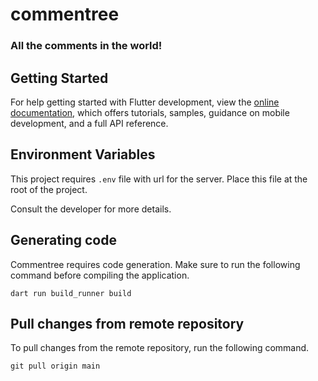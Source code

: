 # commentree

### All the comments in the world!

## Getting Started

For help getting started with Flutter development, view the
[online documentation](https://flutter.dev/docs), which offers tutorials,
samples, guidance on mobile development, and a full API reference.

## Environment Variables

This project requires `.env` file with url for the server. Place this file at the root of the project.

Consult the developer for more details.
## Generating code

Commentree requires code generation. Make sure to run the following command before compiling the application.


```console
dart run build_runner build
```
## Pull changes from remote repository

To pull changes from the remote repository, run the following command.

```console
git pull origin main
```
